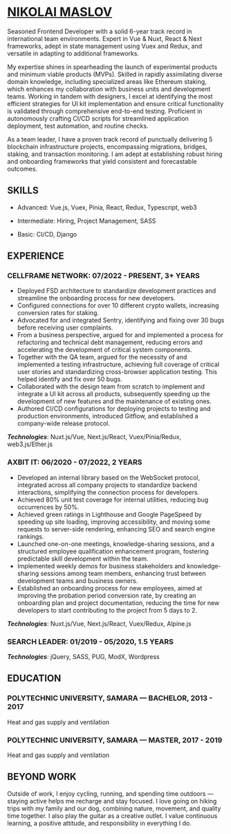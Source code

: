 # <a name="linkedin" href="https://www.linkedin.com/in/frontend-nikolai-maslov/">NIKOLAI MASLOV</a>

Seasoned Frontend Developer with a solid 6-year track record in international team environments. Expert in Vue & Nuxt, React & Next frameworks, adept in state management using Vuex and Redux, and versatile in adapting to additional frameworks.

My expertise shines in spearheading the launch of experimental products and minimum viable products (MVPs). Skilled in rapidly assimilating diverse domain knowledge, including specialized areas like Ethereum staking, which enhances my collaboration with business units and development teams. Working in tandem with designers, I excel at identifying the most efficient strategies for UI kit implementation and ensure critical functionality is validated through comprehensive end-to-end testing. Proficient in autonomously crafting CI/CD scripts for streamlined application deployment, test automation, and routine checks.

As a team leader, I have a proven track record of punctually delivering 5 blockchain infrastructure projects, encompassing migrations, bridges, staking, and transaction monitoring. I am adept at establishing robust hiring and onboarding frameworks that yield consistent and forecastable outcomes.

## SKILLS

- Advanced: Vue.js, Vuex, Pinia, React, Redux, Typescript, web3

- Intermediate: Hiring, Project Management, SASS

- Basic: CI/CD, Django

## EXPERIENCE

### CELLFRAME NETWORK: 07/2022 - PRESENT, 3+ YEARS

- Deployed FSD architecture to standardize development practices and streamline the onboarding process for new developers.
- Configured connections for over 10 different crypto wallets, increasing conversion rates for staking.
- Advocated for and integrated Sentry, identifying and fixing over 30 bugs before receiving user complaints.
- From a business perspective, argued for and implemented a process for refactoring and technical debt management, reducing errors and accelerating the development of critical system components.
- Together with the QA team, argued for the necessity of and implemented a testing infrastructure, achieving full coverage of critical user stories and standardizing cross-browser application testing. This helped identify and fix over 50 bugs.
- Collaborated with the design team from scratch to implement and integrate a UI kit across all products, subsequently speeding up the development of new features and the maintenance of existing ones.
- Authored CI/CD configurations for deploying projects to testing and production environments, introduced Gitflow, and established a company-wide release protocol.

**_Technologies_**: Nuxt.js/Vue, Next.js/React, Vuex/Pinia/Redux, web3.js/Ether.js

### AXBIT IT: 06/2020 - 07/2022, 2 YEARS

- Developed an internal library based on the WebSocket protocol, integrated across all company projects to standardize backend interactions, simplifying the connection process for developers.
- Achieved 80% unit test coverage for internal utilities, reducing bug occurrences by 50%.
- Achieved green ratings in Lighthouse and Google PageSpeed by speeding up site loading, improving accessibility, and moving some requests to server-side rendering, enhancing SEO and search engine rankings.
- Launched one-on-one meetings, knowledge-sharing sessions, and a structured employee qualification enhancement program, fostering predictable skill development within the team.
- Implemented weekly demos for business stakeholders and knowledge-sharing sessions among team members, enhancing trust between development teams and business owners.
- Established an onboarding process for new employees, aimed at improving the probation period conversion rate, by creating an onboarding plan and project documentation, reducing the time for new developers to start contributing to the project from 5 days to 2.

**_Technologies_**: Nuxt.js/Vue, Next.js/React, Vuex/Redux, Alpine.js

### SEARCH LEADER: 01/2019 - 05/2020, 1.5 YEARS

**_Technologies_**: jQuery, SASS, PUG, ModX, Wordpress

## EDUCATION

### POLYTECHNIC UNIVERSITY, SAMARA — BACHELOR, 2013 - 2017

Heat and gas supply and ventilation

### POLYTECHNIC UNIVERSITY, SAMARA — MASTER, 2017 - 2019

Heat and gas supply and ventilation

## BEYOND WORK

Outside of work, I enjoy cycling, running, and spending time outdoors — staying active helps me recharge and stay focused. I love going on hiking trips with my family and our dog, combining nature, movement, and quality time together. I also play the guitar as a creative outlet. I value continuous learning, a positive attitude, and responsibility in everything I do.
